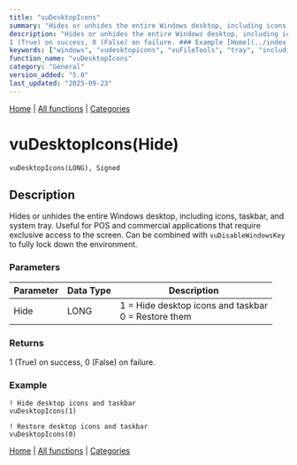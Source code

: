 ```yaml
---
title: "vuDesktopIcons"
summary: "Hides or unhides the entire Windows desktop, including icons, taskbar, and system tray."
description: "Hides or unhides the entire Windows desktop, including icons, taskbar, and system tray. Useful for POS and commercial applications that require exclusive access to the screen. Can be combined with `vuDisableWindowsKey` to fully lock down the environment. ### Parameters ### Returns
1 (True) on success, 0 (False) on failure. ### Example [Home](../index.md) | [All functions](index.md) | [Categories](../categories/index.md)"
keywords: ["windows", "vudesktopicons", "vuFileTools", "tray", "including", "general", "unhides", "taskbar", "entire", "hides", "Clarion", "icons"]
function_name: "vuDesktopIcons"
category: "General"
version_added: "5.0"
last_updated: "2025-09-23"
---
```


[Home](../index.md) | [All functions](index.md) | [Categories](../categories/index.md)

# vuDesktopIcons(Hide)

```Prototype
vuDesktopIcons(LONG), Signed
```


## Description
Hides or unhides the entire Windows desktop, including icons, taskbar, and system tray. Useful for POS and commercial applications that require exclusive access to the screen. Can be combined with `vuDisableWindowsKey` to fully lock down the environment.

### Parameters

| Parameter | Data Type | Description                                              |
|-----------|-----------|----------------------------------------------------------|
| Hide      | LONG      | 1 = Hide desktop icons and taskbar <br> 0 = Restore them |

### Returns
1 (True) on success, 0 (False) on failure.

### Example

```Clarion
! Hide desktop icons and taskbar
vuDesktopIcons(1)

! Restore desktop icons and taskbar
vuDesktopIcons(0)
```

[Home](../index.md) | [All functions](index.md) | [Categories](../categories/index.md)
